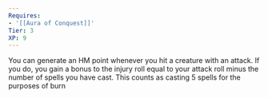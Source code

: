 ```yaml
---
Requires:
- '[[Aura of Conquest]]'
Tier: 3
XP: 9
---
```


You can generate an HM point whenever you hit a creature with an attack. If you do, you gain a bonus to the injury roll equal to your attack roll minus the number of spells you have cast. This counts as casting 5 spells for the purposes of burn